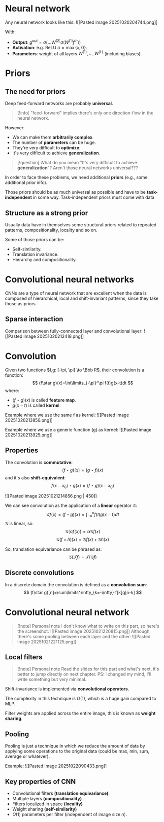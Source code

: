 # Neural network

Any neural network looks like this:
![[Pasted image 20251020204744.png]]

With:
- **Output**: $g^{out}=\sigma (\dots W^{(2)}\sigma (W^{(1)} f^{in}))$
- **Activation**: e.g. ReLU $\sigma=\max\{x, 0\}$.
- **Parameters**: weight of all layers $W^{(1)},\dots,W^{(L)}$ (including biases).

# Priors

## The need for priors

Deep feed-forward networks are probably **universal**.

>[!info]
>"feed-forward" implies there's only one direction-flow in the neural network.

However:
- We can make them **arbitrarily complex**.
- The number of **parameters** can be huge.
- They're very difficult to **optimize**.
- It's very difficult to achieve **generalization**.

>[!question]
>What do you mean "It's very difficult to achieve **generalization**"? Aren't those neural networks universal???

In order to face these problems, we need additional **priors** (e.g., some additional prior info).

Those priors should be as much universal as possible and have to be **task-independent** in some way.
Task-independent priors must come with data.

## Structure as a strong prior

Usually data have in themselves some structural priors related to repeated patterns, compositionality, locality and so on.

Some of those priors can be:
- Self-similarity.
- Translation invariance.
- Hierarchy and compositionality.

# Convolutional neural networks

CNNs are a type of neural network that are excellent when the data is composed of hierarchical, local and shift-invariant patterns, since they take those as priors.

## Sparse interaction

Comparison between fully-connected layer and convolutional layer:
![[Pasted image 20251020213418.png]]

# Convolution

Given two functions $f,g: [-\pi, \pi] \to \Bbb R$, their convolution is a function:
$$ (f\star g)(x)=\int\limits_{-\pi}^\pi f(t)g(x-t)dt $$
where:
- $(f\star g)(x)$ is called **feature map**.
- $g(x-t)$ is called **kernel**.

Example where we use the same f as kernel:
![[Pasted image 20251020213856.png]]

Example where we use a generic function (g) as kernel:
![[Pasted image 20251020213925.png]]

## Properties

The convolution is **commutative**:
$$ (f\star g)(x)=(g\star f)(x) $$
and it's also **shift-equivalent**:
$$ f(x-x_0)\star g(x)=(f\star g)(x-x_0) $$

![[Pasted image 20251021214856.png | 450]]

We can see convolution as the application of a **linear** operator $\mathcal G$:
$$ \mathcal Gf(x)=(f\star g)(x)=\int^\pi_{-\pi}f(t)g(x-t)dt $$
$\mathcal G$ is linear, so:
$$ \mathcal G(\alpha f(x))=\alpha \mathcal Gf(x) $$
$$ \mathcal G(f+h)(x)=\mathcal Gf(x)+\mathcal Gh(x) $$

So, translation equivariance can be phrased as:
$$ \mathcal G(\mathcal Tf)=\mathcal T(\mathcal Gf) $$

## Discrete convolutions

In a discrete domain the convolution is defined as a **convolution sum**:
$$ (f\star g)[n]=\sum\limits^\infty_{k=-\infty} f[k]g[n-k] $$

# Convolutional neural network

>[!note] Personal note
>I don't know what to write on this part, so here's the screenshot:
>![[Pasted image 20251021220815.png]]
>Although, there's some pooling between each layer and the other:
>![[Pasted image 20251021221125.png]]

## Local filters

>[!note] Personal note
>Read the slides for this part and what's next, it's better to jump directly on next chapter.
>PS: I changed my mind, I'll write something but very minimal.

Shift-invariance is implemented via **convolutional operators**.

The complexity in this technique is $O(1)$, which is a huge gain compared to MLP.

Filter weights are applied across the entire image, this is known as **weight sharing**.


## Pooling

Pooling is just a technique in which we reduce the amount of data by applying some operations to the original data (could be max, min, sum, average or whatever).

Example:
![[Pasted image 20251022090433.png]]

## Key properties of CNN

- Convolutional filters **(translation equivariance)**.
- Multiple layers **(compositionality)**
- Filters localized in space **(locality)**
- Weight sharing **(self-similarity)**
- $O(1)$ parameters per filter (independent of image size $n$).

